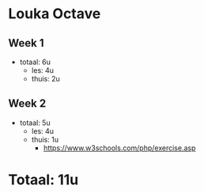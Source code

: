 # Louka Octave
## Week 1
  * totaal: 6u
    * les: 4u
    * thuis: 2u
## Week 2
  * totaal: 5u
    * les: 4u
    * thuis: 1u
      * https://www.w3schools.com/php/exercise.asp

# Totaal: 11u
